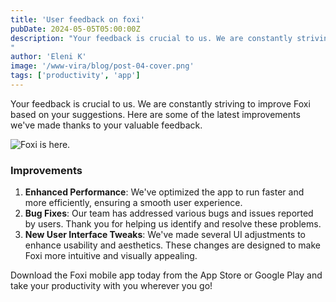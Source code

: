 ```yaml
---
title: 'User feedback on foxi'
pubDate: 2024-05-05T05:00:00Z
description: "Your feedback is crucial to us. We are constantly striving to improve Foxi based on your suggestions. Here are some of the latest improvements.
"
author: 'Eleni K'
image: '/www-vira/blog/post-04-cover.png'
tags: ['productivity', 'app']
---
```


Your feedback is crucial to us. We are constantly striving to improve Foxi based on your suggestions. Here are some of the latest improvements we've made thanks to your valuable feedback.

![Foxi is here.](/www-vira/blog/post-01.png)

### Improvements

1. **Enhanced Performance**: We've optimized the app to run faster and more efficiently, ensuring a smooth user experience.
2. **Bug Fixes**: Our team has addressed various bugs and issues reported by users. Thank you for helping us identify and resolve these problems.
3. **New User Interface Tweaks**: We've made several UI adjustments to enhance usability and aesthetics. These changes are designed to make Foxi more intuitive and visually appealing.

Download the Foxi mobile app today from the App Store or Google Play and take your productivity with you wherever you go!
